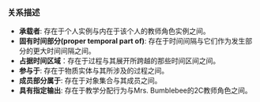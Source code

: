 ### 关系描述

- **承载者**: 存在于个人实例与内在于该个人的教师角色实例之间。
- **固有时间部分(proper temporal part of)**: 存在于时间间隔与它们作为发生部分的更大时间间隔之间。
- **占据时间区域**：存在于过程与其展开所跨越的那些时间区间之间。
- **参与于**: 存在于物质实体与其所涉及的过程之间。
- **成员部分属于**: 存在于对象集合与其成员之间。
- **具有指定输出**: 存在于教学分配行为与Mrs. Bumblebee的2C教师角色之间。
